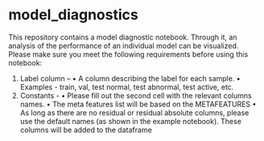 # model_diagnostics

This repository contains a model diagnostic notebook.
Through it, an analysis of the performance of an individual model can be visualized.
Please make sure you meet the following requirements before using this notebook:
1.	Label column – 
  •	A column describing the label for each sample.
  •	Examples - train, val, test normal, test abnormal, test active, etc.
2.	Constants - 
  •	Please fill out the second cell with the relevant columns names.
  •	The meta features list will be based on the METAFEATURES
  •	As long as there are no residual or residual absolute columns, please use the default names (as shown in the example notebook). These columns will be added to the
     dataframe
